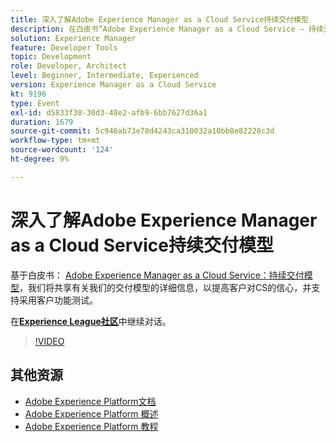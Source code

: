 ```yaml
---
title: 深入了解Adobe Experience Manager as a Cloud Service持续交付模型
description: 在白皮书“Adobe Experience Manager as a Cloud Service — 持续交付模型”的基础上，我们将分享有关我们的交付模型的详细信息，以提高客户对CS的信心，并支持采用客户功能测试。
solution: Experience Manager
feature: Developer Tools
topic: Development
role: Developer, Architect
level: Beginner, Intermediate, Experienced
version: Experience Manager as a Cloud Service
kt: 9196
type: Event
exl-id: d5833f38-30d3-48e2-afb9-6bb7627d36a1
duration: 1679
source-git-commit: 5c946ab73e78d4243ca310032a10bb8e82228c3d
workflow-type: tm+mt
source-wordcount: '124'
ht-degree: 9%

---
```


# 深入了解Adobe Experience Manager as a Cloud Service持续交付模型

基于白皮书： [Adobe Experience Manager as a Cloud Service：持续交付模型](https://fieldreadiness-adobe.highspot.com/items/5ea322e1c714336c23b32599?mkt_tok=eyJpIjoiWlRRNE1qQXlObVV3T0dFNCIsInQiOiJTckVtS1RtWjNCcExxQ3JPYWQ4bENhXC9DNVNRZ0tnNU83MVkraCtaN1NWbUlWU1wvWmJMejY2XC9FYkhBS1gwdjJleHpSY3ZoREJmXC9oanJRTFkzeEplXC9xK1o0TTBvd096b1wvT3BidEMwUGlYMDQxXC91WUk5K2l1ZE83MHV5amhlSkwifQ%3D%3D#1)，我们将共享有关我们的交付模型的详细信息，以提高客户对CS的信心，并支持采用客户功能测试。

在&#x200B;**[Experience League社区](https://adobe.ly/3i9XWo8)**&#x200B;中继续对话。

>[!VIDEO](https://video.tv.adobe.com/v/337720/?quality=12&learn=on&hidetitle=true)

## 其他资源

- [Adobe Experience Platform文档](https://experienceleague.adobe.com/docs/experience-platform.html?lang=zh-Hans)
- [Adobe Experience Platform 概述](https://experienceleague.adobe.com/docs/experience-platform/landing/home.html?lang=zh-Hans)
- [Adobe Experience Platform 教程](https://experienceleague.adobe.com/docs/platform-learn/tutorials/overview.html?lang=zh-Hans)
